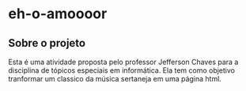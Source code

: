 # eh-o-amoooor
## Sobre o projeto
Esta é uma atividade proposta pelo professor Jefferson Chaves para a disciplina de tópicos especiais em informática. Ela tem como objetivo tranformar um classico da música sertaneja em uma página html.